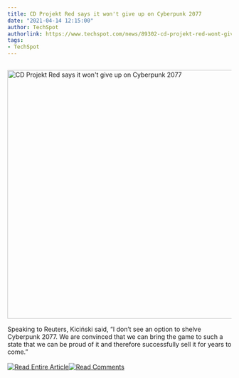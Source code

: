 ```yaml
---
title: CD Projekt Red says it won't give up on Cyberpunk 2077
date: "2021-04-14 12:15:00"
author: TechSpot
authorlink: https://www.techspot.com/news/89302-cd-projekt-red-wont-give-up-cyberpunk-2077.html
tags:
- TechSpot
---
```

<a href="https://www.techspot.com/news/89302-cd-projekt-red-wont-give-up-cyberpunk-2077.html" target="_blank"><img src="https://static.techspot.com/images2/news/ts3_thumbs/2021/04/2021-04-14-ts3_thumbs-220.jpg" width="800" height="560" style="padding: 15px 0" title="CD Projekt Red says it won't give up on Cyberpunk 2077" /></a><br />Speaking to Reuters, Kiciński said, “I don’t see an option to shelve Cyberpunk 2077. We are convinced that we can bring the game to such a state that we can be proud of it and therefore successfully sell it for years to come.”<br /><br /><a href="https://www.techspot.com/news/89302-cd-projekt-red-wont-give-up-cyberpunk-2077.html"><img src="https://static.techspot.com/images/rss/rss_buttons_01.png" border="0" alt="Read Entire Article" /></a><a href="https://www.techspot.com/news/89302-cd-projekt-red-wont-give-up-cyberpunk-2077.html#comments"><img src="https://static.techspot.com/images/rss/rss_buttons_02.png" border="0" alt="Read Comments" /></a><br /><br />